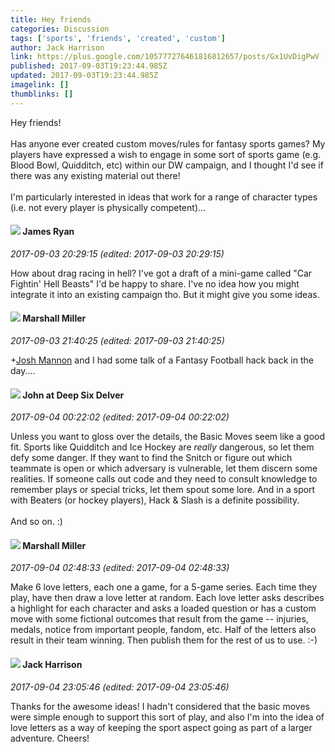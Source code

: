 ```yaml
---
title: Hey friends
categories: Discussion
tags: ['sports', 'friends', 'created', 'custom']
author: Jack Harrison
link: https://plus.google.com/105777276461816812657/posts/Gx1UvDigPwV
published: 2017-09-03T19:23:44.985Z
updated: 2017-09-03T19:23:44.985Z
imagelink: []
thumblinks: []
---
```


Hey friends! <br /><br />Has anyone ever created custom moves/rules for fantasy sports games? My players have expressed a wish to engage in some sort of sports game (e.g. Blood Bowl, Quidditch, etc) within our DW campaign, and I thought I&#39;d see if there was any existing material out there!<br /><br />I&#39;m particularly interested in ideas that work for a range of character types (i.e. not every player is physically competent)...
<div id='comment z13gjp4actq1xtf2z23vufzzvziystdit04'>
  <h4><img src='{{site.baseurl}}//images/avatars/109239814189192568310_photo.jpg'> James Ryan</h4>
      <p><cite>2017-09-03 20:29:15 (edited: 2017-09-03 20:29:15)</cite></p>
        <p>How about drag racing in hell? I&#39;ve got a draft of a mini-game called &quot;Car Fightin&#39; Hell Beasts&quot; I&#39;d be happy to share. I&#39;ve no idea how you might integrate it into an existing campaign tho. But it might give you some ideas.</p>
</div>
        

<div id='comment z13gjp4actq1xtf2z23vufzzvziystdit04'>
  <h4><img src='{{site.baseurl}}//images/avatars/113927217394445366066_photo.jpg'> Marshall Miller</h4>
      <p><cite>2017-09-03 21:40:25 (edited: 2017-09-03 21:40:25)</cite></p>
        <p><span class="proflinkWrapper"><span class="proflinkPrefix">+</span><a class="proflink" href="https://plus.google.com/114328860087669678984" oid="114328860087669678984">Josh Mannon</a></span> and I had some talk of a Fantasy Football hack back in the day....</p>
</div>
        

<div id='comment z13gjp4actq1xtf2z23vufzzvziystdit04'>
  <h4><img src='{{site.baseurl}}//images/avatars/104675236432730777219_photo.jpg'> John at Deep Six Delver</h4>
      <p><cite>2017-09-04 00:22:02 (edited: 2017-09-04 00:22:02)</cite></p>
        <p>Unless you want to gloss over the details, the Basic Moves seem like a good fit. Sports like Quidditch and Ice Hockey are <i>really</i> dangerous, so let them defy some danger. If they want to find the Snitch or figure out which teammate is open or which adversary is vulnerable, let them discern some realities. If someone calls out code and they need to consult knowledge to remember plays or special tricks, let them spout some lore. And in a sport with Beaters (or hockey players), Hack &amp; Slash is a definite possibility.<br /><br />And so on. :)</p>
</div>
        

<div id='comment z13gjp4actq1xtf2z23vufzzvziystdit04'>
  <h4><img src='{{site.baseurl}}//images/avatars/113927217394445366066_photo.jpg'> Marshall Miller</h4>
      <p><cite>2017-09-04 02:48:33 (edited: 2017-09-04 02:48:33)</cite></p>
        <p>Make 6 love letters, each one a game, for a 5-game series. Each time they play, have then draw a love letter at random. Each love letter asks describes a highlight for each character and asks a loaded question or has a custom move with some fictional outcomes that result from the game -- injuries, medals, notice from important people, fandom, etc. Half of the letters also result in their team winning. Then publish them for the rest of us to use. :-)</p>
</div>
        

<div id='comment z13gjp4actq1xtf2z23vufzzvziystdit04'>
  <h4><img src='{{site.baseurl}}//images/avatars/105777276461816812657_photo.jpg'> Jack Harrison</h4>
      <p><cite>2017-09-04 23:05:46 (edited: 2017-09-04 23:05:46)</cite></p>
        <p>Thanks for the awesome ideas! I hadn&#39;t considered that the basic moves were simple enough to support this sort of play, and also I&#39;m into the idea of love letters as a way of keeping the sport aspect going as part of a larger adventure. Cheers!</p>
</div>
        